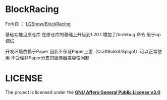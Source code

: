 # BlockRacing

Fork自 ： [LQSnow/BlockRacing](https://github.com/LQSnow/BlockRacing) 

基础功能见原仓库 在原仓库的基础上升级到1.20.1 增加了/brdebug 命令 用于op调试

开发环境依赖于Paper 因此不保证Paper上游（CraftBukkit/Spigot）可以正常使用
不受理非Paper分支的服务器兼容性问题


# LICENSE

The project is licensed under the [**GNU Affero General Public License v3.0**](https://github.com/SAFEluren/BlockRacing/blob/main/LICENSE)